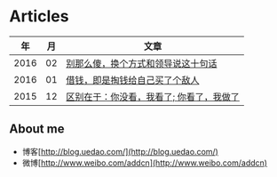 
Articles
==============


年 | 月 | 文章
--- | --- | ---
 2016 | 02 | [别那么傻，换个方式和领导说这十句话](https://github.com/addcn/ideas/blob/master/living/article/%E5%88%AB%E9%82%A3%E4%B9%88%E5%82%BB%E6%8D%A2%E4%B8%AA%E6%96%B9%E5%BC%8F%E5%92%8C%E9%A2%86%E5%AF%BC%E8%AF%B4%E8%BF%99%E5%8D%81%E5%8F%A5%E8%AF%9D.md)
 2016 | 01 | [借钱，即是掏钱给自己买了个敌人](https://github.com/addcn/ideas/blob/master/living/article/%E5%80%9F%E9%92%B1%E5%8D%B3%E6%98%AF%E6%8E%8F%E9%92%B1%E7%BB%99%E8%87%AA%E5%B7%B1%E4%B9%B0%E4%BA%86%E4%B8%AA%E6%95%8C%E4%BA%BA.md)
 2015 | 12 | [区别在于：你没看，我看了; 你看了，我做了](https://github.com/addcn/ideas/blob/master/living/article/%E5%8C%BA%E5%88%AB%E5%9C%A8%E4%BA%8E%E4%BD%A0%E6%B2%A1%E7%9C%8B%E6%88%91%E7%9C%8B%E4%BA%86%E4%BD%A0%E7%9C%8B%E4%BA%86%E6%88%91%E5%81%9A%E4%BA%86.md)


## About me

- 博客[http://blog.uedao.com/](http://blog.uedao.com/)
- 微博[http://www.weibo.com/addcn](http://www.weibo.com/addcn)
